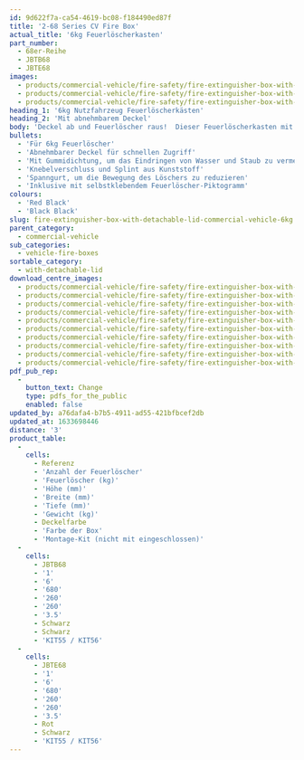 ```yaml
---
id: 9d622f7a-ca54-4619-bc08-f184490ed87f
title: '2-68 Series CV Fire Box'
actual_title: '6kg Feuerlöscherkasten'
part_number:
  - 68er-Reihe
  - JBTB68
  - JBTE68
images:
  - products/commercial-vehicle/fire-safety/fire-extinguisher-box-with-detachable-lid/images-lr/Product_Image_776x776_(518x518_focus_area)-JBTE68_01.jpg
  - products/commercial-vehicle/fire-safety/fire-extinguisher-box-with-detachable-lid/images-lr/Product_Image_776x776_(518x518_focus_area)-JBTE68_02.jpg
  - products/commercial-vehicle/fire-safety/fire-extinguisher-box-with-detachable-lid/images-lr/Product_Image_776x776_(518x518_focus_area)-JBTE68_03.jpg
heading_1: '6kg Nutzfahrzeug Feuerlöscherkästen'
heading_2: 'Mit abnehmbarem Deckel'
body: 'Deckel ab und Feuerlöscher raus!  Dieser Feuerlöscherkasten mit abnehmbarem Deckel bietet man beim Notfall einen schnellen Zugriff an.'
bullets:
  - 'Für 6kg Feuerlöscher'
  - 'Abnehmbarer Deckel für schnellen Zugriff'
  - 'Mit Gummidichtung, um das Eindringen von Wasser und Staub zu vermeiden'
  - 'Knebelverschluss und Splint aus Kunststoff'
  - 'Spanngurt, um die Bewegung des Löschers zu reduzieren'
  - 'Inklusive mit selbstklebendem Feuerlöscher-Piktogramm'
colours:
  - 'Red Black'
  - 'Black Black'
slug: fire-extinguisher-box-with-detachable-lid-commercial-vehicle-6kg
parent_category:
  - commercial-vehicle
sub_categories:
  - vehicle-fire-boxes
sortable_category:
  - with-detachable-lid
download_centre_images:
  - products/commercial-vehicle/fire-safety/fire-extinguisher-box-with-detachable-lid/images-hr/JBTE68_001.jpg
  - products/commercial-vehicle/fire-safety/fire-extinguisher-box-with-detachable-lid/images-hr/JBTE68_002.jpg
  - products/commercial-vehicle/fire-safety/fire-extinguisher-box-with-detachable-lid/images-hr/JBTE68_003.jpg
  - products/commercial-vehicle/fire-safety/fire-extinguisher-box-with-detachable-lid/images-hr/JBTE68_004.jpg
  - products/commercial-vehicle/fire-safety/fire-extinguisher-box-with-detachable-lid/images-hr/JBTE68_005.jpg
  - products/commercial-vehicle/fire-safety/fire-extinguisher-box-with-detachable-lid/images-hr/JBTE68_01.jpg
  - products/commercial-vehicle/fire-safety/fire-extinguisher-box-with-detachable-lid/images-hr/JBTE68_02.jpg
  - products/commercial-vehicle/fire-safety/fire-extinguisher-box-with-detachable-lid/images-hr/JBTE68_03.jpg
  - products/commercial-vehicle/fire-safety/fire-extinguisher-box-with-detachable-lid/images-hr/JBTE68_04.JPG
  - products/commercial-vehicle/fire-safety/fire-extinguisher-box-with-detachable-lid/images-hr/JBTE68_05.JPG
pdf_pub_rep:
  -
    button_text: Change
    type: pdfs_for_the_public
    enabled: false
updated_by: a76dafa4-b7b5-4911-ad55-421bfbcef2db
updated_at: 1633698446
distance: '3'
product_table:
  -
    cells:
      - Referenz
      - 'Anzahl der Feuerlöscher'
      - 'Feuerlöscher (kg)'
      - 'Höhe (mm)'
      - 'Breite (mm)'
      - 'Tiefe (mm)'
      - 'Gewicht (kg)'
      - Deckelfarbe
      - 'Farbe der Box'
      - 'Montage-Kit (nicht mit eingeschlossen)'
  -
    cells:
      - JBTB68
      - '1'
      - '6'
      - '680'
      - '260'
      - '260'
      - '3.5'
      - Schwarz
      - Schwarz
      - 'KIT55 / KIT56'
  -
    cells:
      - JBTE68
      - '1'
      - '6'
      - '680'
      - '260'
      - '260'
      - '3.5'
      - Rot
      - Schwarz
      - 'KIT55 / KIT56'
---
```

